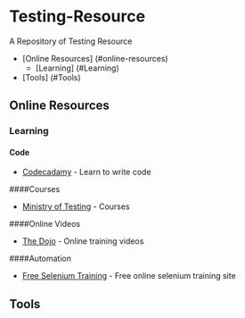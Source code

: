 # Testing-Resource
A Repository of Testing Resource 

- [Online Resources] (#online-resources)
  - [Learning] (#Learning) 
- [Tools] (#Tools)

## Online Resources
### Learning
#### Code
* [Codecadamy](http://www.codecademy.com/) - Learn to write code

####Courses
* [Ministry of Testing](http://www.ministryoftesting.com/) - Courses

####Online Videos
* [The Dojo](https://dojo.ministryoftesting.com/) - Online training videos

####Automation
* [Free Selenium Training](http://www.seleniumtests.com/p/free-selenium-training.html) - Free online selenium training site

## Tools
